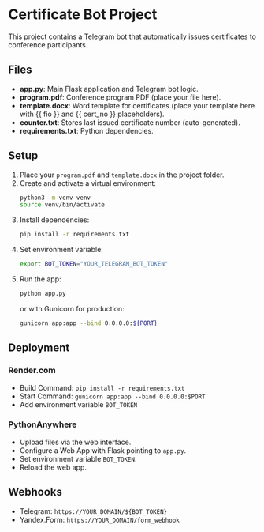 # Certificate Bot Project

This project contains a Telegram bot that automatically issues certificates to conference participants.

## Files

- **app.py**: Main Flask application and Telegram bot logic.
- **program.pdf**: Conference program PDF (place your file here).
- **template.docx**: Word template for certificates (place your template here with {{ fio }} and {{ cert_no }} placeholders).
- **counter.txt**: Stores last issued certificate number (auto-generated).
- **requirements.txt**: Python dependencies.

## Setup

1. Place your `program.pdf` and `template.docx` in the project folder.
2. Create and activate a virtual environment:
   ```bash
   python3 -m venv venv
   source venv/bin/activate
   ```
3. Install dependencies:
   ```bash
   pip install -r requirements.txt
   ```
4. Set environment variable:
   ```bash
   export BOT_TOKEN="YOUR_TELEGRAM_BOT_TOKEN"
   ```
5. Run the app:
   ```bash
   python app.py
   ```
   or with Gunicorn for production:
   ```bash
   gunicorn app:app --bind 0.0.0.0:${PORT}
   ```

## Deployment

### Render.com

- Build Command: `pip install -r requirements.txt`
- Start Command: `gunicorn app:app --bind 0.0.0.0:$PORT`
- Add environment variable `BOT_TOKEN`

### PythonAnywhere

- Upload files via the web interface.
- Configure a Web App with Flask pointing to `app.py`.
- Set environment variable `BOT_TOKEN`.
- Reload the web app.

## Webhooks

- Telegram: `https://YOUR_DOMAIN/${BOT_TOKEN}`
- Yandex.Form: `https://YOUR_DOMAIN/form_webhook`
